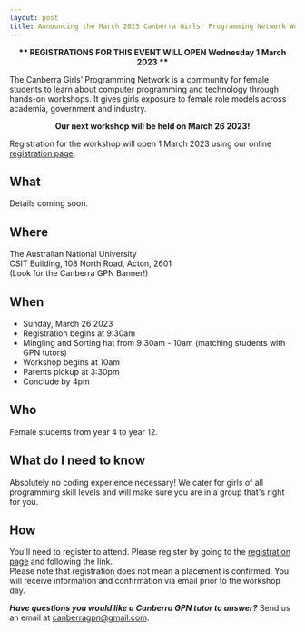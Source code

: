```yaml
---
layout: post
title: Announcing the March 2023 Canberra Girls' Programming Network Workshop
---
```



<p><strong><center>** REGISTRATIONS FOR THIS EVENT WILL OPEN Wednesday 1 March 2023 **</center></strong></p>

<!--
<p><strong>
** Update **
Registrations have now closed, we will be processing applications and notifying applicants of their placement or waitlist.
You will receive email notification over the next few days, thank you for your patience! </strong></p>
-->

The Canberra Girls’ Programming Network is a community for female students to learn about computer programming and technology through hands-on workshops. It gives girls exposure to female role models across academia, government and industry.


<p><strong><center>Our next workshop will be held on March 26 2023!</center></strong></p>

Registration for the workshop will open 1 March 2023 using our online [registration page](/register). 


## What

Details coming soon.

## Where

The Australian National University\
CSIT Building, 108 North Road, Acton, 2601\
(Look for the Canberra GPN Banner!)

## When

* Sunday, March 26 2023
* Registration begins at 9:30am
* Mingling and Sorting hat from 9:30am - 10am (matching students with GPN tutors)
* Workshop begins at 10am
* Parents pickup at 3:30pm
* Conclude by 4pm

## Who

Female students from year 4 to year 12.

## What do I need to know

Absolutely no coding experience necessary! We cater for girls of all programming skill levels and will make sure you are in a group that's right for you. 

## How

You'll need to register to attend. Please register by going to the [registration page](/register) and following the link.\
Please note that registration does not mean a placement is confirmed. You will receive information and confirmation via email prior to the workshop day.

_**Have questions you would like a Canberra GPN tutor to answer?**_ Send us an email at [canberragpn@gmail.com](mailto:canberragpn@gmail.com).

